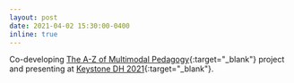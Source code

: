 ```yaml
---
layout: post
date: 2021-04-02 15:30:00-0400
inline: true
---
```


Co-developing [The A-Z of Multimodal Pedagogy](https://sdutta-41.github.io/blog/2021/AZmutimodalPedagogy/){:target="\_blank"} project and presenting at [Keystone DH 2021](https://keystonedh.network/2021/){:target="\_blank"}.